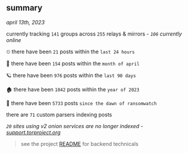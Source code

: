 
## summary
_april 13th, 2023_

currently tracking `141` groups across `255` relays & mirrors - _`106` currently online_

⏲ there have been `21` posts within the `last 24 hours`

🦈 there have been `154` posts within the `month of april`

🪐 there have been `976` posts within the `last 90 days`

🏚 there have been `1042` posts within the `year of 2023`

🦕 there have been `5733` posts `since the dawn of ransomwatch`

there are `71` custom parsers indexing posts

_`20` sites using v2 onion services are no longer indexed - [support.torproject.org](https://support.torproject.org/onionservices/v2-deprecation/)_

> see the project [README](https://github.com/joshhighet/ransomwatch#ransomwatch--) for backend technicals
